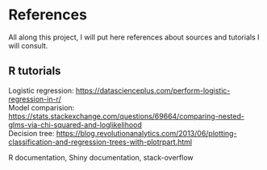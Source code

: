 # References

All along this project, I will put here references about sources and tutorials I will consult.

## R tutorials
Logistic regression: https://datascienceplus.com/perform-logistic-regression-in-r/  
Model comparision: https://stats.stackexchange.com/questions/69664/comparing-nested-glms-via-chi-squared-and-loglikelihood  
Decision tree: https://blog.revolutionanalytics.com/2013/06/plotting-classification-and-regression-trees-with-plotrpart.html  

R documentation, Shiny documentation, stack-overflow
